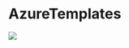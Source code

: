 # AzureTemplates


<a href="https%3A%2F%2Fraw.githubusercontent.com%2FZubairAG%2FAzureTemplates%2Fmaster%2FREsourceGroups%2FAzuredeploy.JSON" target="_blank">
<img src="https://aka.ms/deploytoazurebutton"/>
</a>
